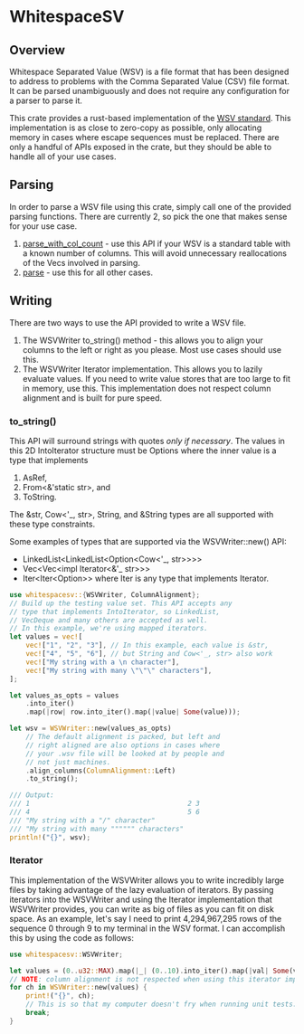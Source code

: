 # WhitespaceSV

## Overview

Whitespace Separated Value (WSV) is a file format that has been designed to address to problems with the Comma Separated Value (CSV) file format. It can be parsed unambiguously and does not require any configuration for a parser to parse it.

This crate provides a rust-based implementation of the [WSV standard](https://dev.stenway.com/WSV/Index.html). This implementation is as close to zero-copy as possible, only allocating memory in cases where escape sequences must be replaced. There are only a handful of APIs exposed in the crate, but they should be able to handle all of your use cases.


## Parsing

In order to parse a WSV file using this crate, simply call one of the provided parsing functions. There are currently 2, so pick the one that makes sense for your use case.
1. [parse_with_col_count](https://docs.rs/whitespacesv/latest/whitespacesv/fn.parse_with_col_count.html) - use this API if your WSV is a standard table with a known number of columns. This will avoid unnecessary reallocations of the Vecs involved in parsing.
2. [parse](https://docs.rs/whitespacesv/latest/whitespacesv/fn.parse.html) - use this for all other cases.


## Writing

There are two ways to use the API provided to write a WSV file. 
1. The WSVWriter to_string() method - this allows you to align your columns to the left or right as you please. Most use cases should use this.
2. The WSVWriter Iterator implementation. This allows you to lazily evaluate values. If you need to write value stores that are too large to fit in memory, use this. This implementation does not respect column alignment and is built for pure speed.

### to_string()

This API will surround strings with quotes _only if necessary_. The values in this 2D IntoIterator structure must be Options where the inner value is a type that implements
1. AsRef<str>, 
2. From<&'static str>, and 
3. ToString. 

The &str, Cow<'_, str>, String, and &String types are all supported with these type constraints.

Some examples of types that are supported via the WSVWriter::new() API:
- LinkedList<LinkedList<Option<Cow<'_, str>>>>
- Vec<Vec<impl Iterator<&'_ str>>>
- Iter<Iter<Option<String>>> where Iter is any type that implements Iterator.

```rust
use whitespacesv::{WSVWriter, ColumnAlignment};
// Build up the testing value set. This API accepts any
// type that implements IntoIterator, so LinkedList,
// VecDeque and many others are accepted as well.
// In this example, we're using mapped iterators.
let values = vec![
    vec!["1", "2", "3"], // In this example, each value is &str,
    vec!["4", "5", "6"], // but String and Cow<'_, str> also work
    vec!["My string with a \n character"],
    vec!["My string with many \"\"\" characters"],
];

let values_as_opts = values
    .into_iter()
    .map(|row| row.into_iter().map(|value| Some(value)));

let wsv = WSVWriter::new(values_as_opts)
    // The default alignment is packed, but left and 
    // right aligned are also options in cases where 
    // your .wsv file will be looked at by people and 
    // not just machines.
    .align_columns(ColumnAlignment::Left)
    .to_string();

/// Output:
/// 1                                       2 3
/// 4                                       5 6
/// "My string with a "/" character"       
/// "My string with many """""" characters"
println!("{}", wsv);
```

### Iterator

This implementation of the WSVWriter allows you to write incredibly large files by taking advantage of the lazy evaluation of iterators. By passing iterators into the WSVWriter and using the Iterator implementation that WSVWriter provides, you can write as big of files as you can fit on disk space. As an example, let's say I need to print 4,294,967,295 rows of the sequence 0 through 9 to my terminal in the WSV format. I can accomplish this by using the code as follows:

```rust
use whitespacesv::WSVWriter;

let values = (0..u32::MAX).map(|_| (0..10).into_iter().map(|val| Some(val.to_string())));
// NOTE: column alignment is not respected when using this iterator implementation.
for ch in WSVWriter::new(values) {
    print!("{}", ch);
    // This is so that my computer doesn't fry when running unit tests.
    break;
}
```